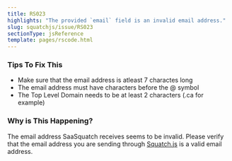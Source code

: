 ```yaml
---
title: RS023
highlights: "The provided `email` field is an invalid email address."
slug: squatchjs/issue/RS023
sectionType: jsReference
template: pages/rscode.html
---
```


### Tips To Fix This

 - Make sure that the email address is atleast 7 charactes long
 - The email address must have characters before the @ symbol
 - The Top Level Domain needs to be at least 2 characters (.ca for example)

### Why is This Happening?

The email address SaaSquatch receives seems to be invalid. Please verify that the email address you are sending through [Squatch.js](/squatchjs/) is a valid email address.